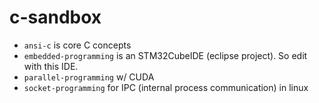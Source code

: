 # c-sandbox


- `ansi-c` is core C concepts
- `embedded-programming` is an STM32CubeIDE (eclipse project). So edit with this IDE.
- `parallel-programming` w/ CUDA
- `socket-programming` for IPC (internal process communication) in linux
